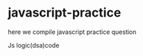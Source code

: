 # javascript-practice

<p>here we compile javascript practice question </p>

<p>Js logic(dsa)code</p>


